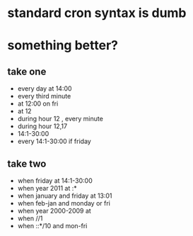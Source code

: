# standard cron syntax is dumb

# something better?

 ## take one

 * every day at 14:00
 * every third minute
 * at 12:00 on fri
 * at 12
 * during hour 12 , every minute 
 * during hour 12,17
 * 14:1-30:00
 * every 14:1-30:00 if friday

 ## take two

 * when friday at 14:1-30:00
 * when year 2011 at :*
 * when january and friday at 13:01
 * when feb-jan and monday or fri 
 * when year 2000-2009 at 
 * when //1
 * when ::*/10 and mon-fri

